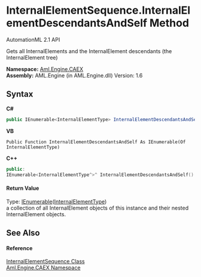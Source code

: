 # InternalElementSequence.InternalElementDescendantsAndSelf Method 
AutomationML 2.1 API 

Gets all InternalElements and the InternalElement descendants (the InternalElement tree)

**Namespace:**&nbsp;<a href="N_Aml_Engine_CAEX">Aml.Engine.CAEX</a><br />**Assembly:**&nbsp;AML.Engine (in AML.Engine.dll) Version: 1.6

## Syntax

**C#**<br />
``` C#
public IEnumerable<InternalElementType> InternalElementDescendantsAndSelf()
```

**VB**<br />
``` VB
Public Function InternalElementDescendantsAndSelf As IEnumerable(Of InternalElementType)
```

**C++**<br />
``` C++
public:
IEnumerable<InternalElementType^>^ InternalElementDescendantsAndSelf()
```


#### Return Value
Type: <a href="https://docs.microsoft.com/dotnet/api/system.collections.generic.ienumerable-1" target="_parent" rel="noopener noreferrer">IEnumerable</a>(<a href="T_Aml_Engine_CAEX_InternalElementType">InternalElementType</a>)<br />a collection of all InternalElement objects of this instance and their nested InternalElement objects.

## See Also


#### Reference
<a href="T_Aml_Engine_CAEX_InternalElementSequence">InternalElementSequence Class</a><br /><a href="N_Aml_Engine_CAEX">Aml.Engine.CAEX Namespace</a><br />